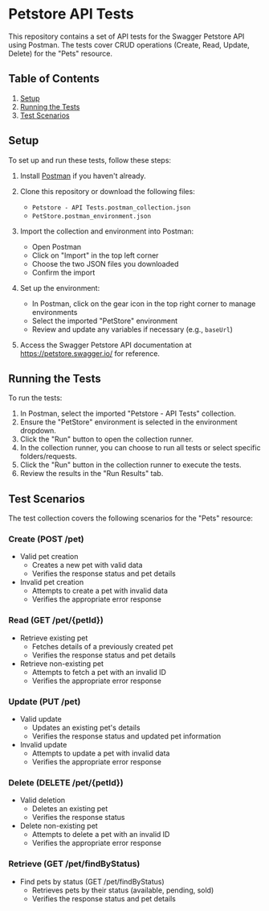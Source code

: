 # Petstore API Tests

This repository contains a set of API tests for the Swagger Petstore API using Postman. The tests cover CRUD operations (Create, Read, Update, Delete) for the "Pets" resource.

## Table of Contents

1. [Setup](#setup)
2. [Running the Tests](#running-the-tests)
3. [Test Scenarios](#test-scenarios)

## Setup

To set up and run these tests, follow these steps:

1. Install [Postman](https://www.postman.com/downloads/) if you haven't already.

2. Clone this repository or download the following files:
   - `Petstore - API Tests.postman_collection.json`
   - `PetStore.postman_environment.json`

3. Import the collection and environment into Postman:
   - Open Postman
   - Click on "Import" in the top left corner
   - Choose the two JSON files you downloaded
   - Confirm the import

4. Set up the environment:
   - In Postman, click on the gear icon in the top right corner to manage environments
   - Select the imported "PetStore" environment
   - Review and update any variables if necessary (e.g., `baseUrl`)

5. Access the Swagger Petstore API documentation at https://petstore.swagger.io/ for reference.

## Running the Tests

To run the tests:

1. In Postman, select the imported "Petstore - API Tests" collection.
2. Ensure the "PetStore" environment is selected in the environment dropdown.
3. Click the "Run" button to open the collection runner.
4. In the collection runner, you can choose to run all tests or select specific folders/requests.
5. Click the "Run" button in the collection runner to execute the tests.
6. Review the results in the "Run Results" tab.

## Test Scenarios

The test collection covers the following scenarios for the "Pets" resource:

### Create (POST /pet)

- Valid pet creation
  - Creates a new pet with valid data
  - Verifies the response status and pet details
- Invalid pet creation
  - Attempts to create a pet with invalid data
  - Verifies the appropriate error response

### Read (GET /pet/{petId})

- Retrieve existing pet
  - Fetches details of a previously created pet
  - Verifies the response status and pet details
- Retrieve non-existing pet
  - Attempts to fetch a pet with an invalid ID
  - Verifies the appropriate error response

### Update (PUT /pet)

- Valid update
  - Updates an existing pet's details
  - Verifies the response status and updated pet information
- Invalid update
  - Attempts to update a pet with invalid data
  - Verifies the appropriate error response

### Delete (DELETE /pet/{petId})

- Valid deletion
  - Deletes an existing pet
  - Verifies the response status
- Delete non-existing pet
  - Attempts to delete a pet with an invalid ID
  - Verifies the appropriate error response

### Retrieve (GET /pet/findByStatus) 

- Find pets by status (GET /pet/findByStatus)
  - Retrieves pets by their status (available, pending, sold)
  - Verifies the response status and pet details

